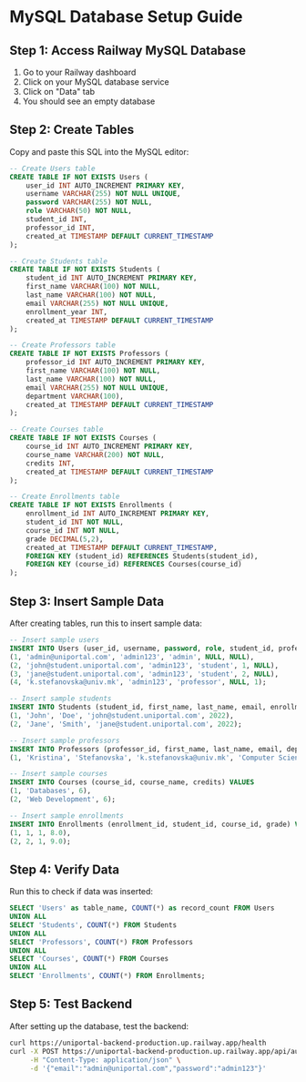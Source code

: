 # MySQL Database Setup Guide

## Step 1: Access Railway MySQL Database

1. Go to your Railway dashboard
2. Click on your MySQL database service
3. Click on "Data" tab
4. You should see an empty database

## Step 2: Create Tables

Copy and paste this SQL into the MySQL editor:

```sql
-- Create Users table
CREATE TABLE IF NOT EXISTS Users (
    user_id INT AUTO_INCREMENT PRIMARY KEY,
    username VARCHAR(255) NOT NULL UNIQUE,
    password VARCHAR(255) NOT NULL,
    role VARCHAR(50) NOT NULL,
    student_id INT,
    professor_id INT,
    created_at TIMESTAMP DEFAULT CURRENT_TIMESTAMP
);

-- Create Students table
CREATE TABLE IF NOT EXISTS Students (
    student_id INT AUTO_INCREMENT PRIMARY KEY,
    first_name VARCHAR(100) NOT NULL,
    last_name VARCHAR(100) NOT NULL,
    email VARCHAR(255) NOT NULL UNIQUE,
    enrollment_year INT,
    created_at TIMESTAMP DEFAULT CURRENT_TIMESTAMP
);

-- Create Professors table
CREATE TABLE IF NOT EXISTS Professors (
    professor_id INT AUTO_INCREMENT PRIMARY KEY,
    first_name VARCHAR(100) NOT NULL,
    last_name VARCHAR(100) NOT NULL,
    email VARCHAR(255) NOT NULL UNIQUE,
    department VARCHAR(100),
    created_at TIMESTAMP DEFAULT CURRENT_TIMESTAMP
);

-- Create Courses table
CREATE TABLE IF NOT EXISTS Courses (
    course_id INT AUTO_INCREMENT PRIMARY KEY,
    course_name VARCHAR(200) NOT NULL,
    credits INT,
    created_at TIMESTAMP DEFAULT CURRENT_TIMESTAMP
);

-- Create Enrollments table
CREATE TABLE IF NOT EXISTS Enrollments (
    enrollment_id INT AUTO_INCREMENT PRIMARY KEY,
    student_id INT NOT NULL,
    course_id INT NOT NULL,
    grade DECIMAL(5,2),
    created_at TIMESTAMP DEFAULT CURRENT_TIMESTAMP,
    FOREIGN KEY (student_id) REFERENCES Students(student_id),
    FOREIGN KEY (course_id) REFERENCES Courses(course_id)
);
```

## Step 3: Insert Sample Data

After creating tables, run this to insert sample data:

```sql
-- Insert sample users
INSERT INTO Users (user_id, username, password, role, student_id, professor_id) VALUES
(1, 'admin@uniportal.com', 'admin123', 'admin', NULL, NULL),
(2, 'john@student.uniportal.com', 'admin123', 'student', 1, NULL),
(3, 'jane@student.uniportal.com', 'admin123', 'student', 2, NULL),
(4, 'k.stefanovska@univ.mk', 'admin123', 'professor', NULL, 1);

-- Insert sample students
INSERT INTO Students (student_id, first_name, last_name, email, enrollment_year) VALUES
(1, 'John', 'Doe', 'john@student.uniportal.com', 2022),
(2, 'Jane', 'Smith', 'jane@student.uniportal.com', 2022);

-- Insert sample professors
INSERT INTO Professors (professor_id, first_name, last_name, email, department) VALUES
(1, 'Kristina', 'Stefanovska', 'k.stefanovska@univ.mk', 'Computer Science');

-- Insert sample courses
INSERT INTO Courses (course_id, course_name, credits) VALUES
(1, 'Databases', 6),
(2, 'Web Development', 6);

-- Insert sample enrollments
INSERT INTO Enrollments (enrollment_id, student_id, course_id, grade) VALUES
(1, 1, 1, 8.0),
(2, 2, 1, 9.0);
```

## Step 4: Verify Data

Run this to check if data was inserted:

```sql
SELECT 'Users' as table_name, COUNT(*) as record_count FROM Users
UNION ALL
SELECT 'Students', COUNT(*) FROM Students
UNION ALL
SELECT 'Professors', COUNT(*) FROM Professors
UNION ALL
SELECT 'Courses', COUNT(*) FROM Courses
UNION ALL
SELECT 'Enrollments', COUNT(*) FROM Enrollments;
```

## Step 5: Test Backend

After setting up the database, test the backend:

```bash
curl https://uniportal-backend-production.up.railway.app/health
curl -X POST https://uniportal-backend-production.up.railway.app/api/auth/login \
     -H "Content-Type: application/json" \
     -d '{"email":"admin@uniportal.com","password":"admin123"}'
```
